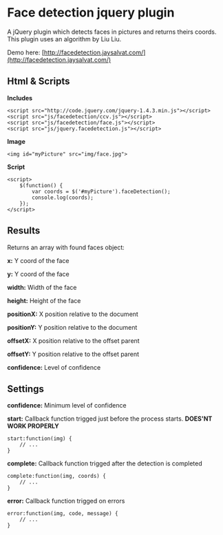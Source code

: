 
Face detection jquery plugin
============================

A jQuery plugin which detects faces in pictures and returns theirs coords.
This plugin uses an algorithm by Liu Liu.

Demo here:
[http://facedetection.jaysalvat.com/](http://facedetection.jaysalvat.com/)

Html & Scripts
--------------

**Includes**

	<script src="http://code.jquery.com/jquery-1.4.3.min.js"></script> 
	<script src="js/facedetection/ccv.js"></script> 
	<script src="js/facedetection/face.js"></script>
	<script src="js/jquery.facedetection.js"></script> 

**Image**

	<img id="myPicture" src="img/face.jpg">

**Script**

	<script>
		$(function() {
   			var coords = $('#myPicture').faceDetection();
			console.log(coords);    
		});
	</script> 

Results
-------

Returns an array with found faces object:

**x:** Y coord of the face

**y:** Y coord of the face

**width:** Width of the face

**height:** Height of the face

**positionX:** X position relative to the document

**positionY:** Y position relative to the document

**offsetX:** X position relative to the offset parent

**offsetY:** Y position relative to the offset parent

**confidence:** Level of confidence

Settings
--------

**confidence:** Minimum level of confidence

**start:** Callback function trigged just before the process starts. **DOES'NT WORK PROPERLY**

	start:function(img) {
		// ...
	}

**complete:** Callback function trigged after the detection is completed

	complete:function(img, coords) {
		// ...
	}

**error:** Callback function trigged on errors

	error:function(img, code, message) {
		// ...
	}
